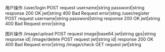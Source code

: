 用户操作
/user/login
    POST
        request
            username|string
            password|string
        response
            200 OK
            jwt|string
            400 Bad Request
            error|sting
/user/register
    POST
        request
            username|string
            password|string
        response
            200 OK
            jwt|string
            400 Bad Request
            error|string

图片操作
/image/upload
    POST
        request
            image|base64
            jwt|string
            gps|string
        response
            id|
/image/delete
    POST
        request
            jwt|string
            id|
        response
            200 OK
            400 Bad Request
            error|string
/image/check
    GET
        request
            jwt|string